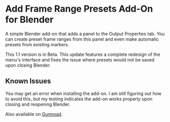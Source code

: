 # Add Frame Range Presets Add-On for Blender
A simple Blender add-on that adds a panel to the Output Properties tab. You can create preset frame ranges from this panel and even make automatic presets from existing markers.

This 1.1 version is in Beta. This update features a complete redesign of the menu's interface and fixes the issue where presets would not be saved upon closing Blender.

## Known Issues
You may get an error when installing the add-on. I am still figuring out how to avoid this, but my testing indicates the add-on works properly upon closing and reopening Blender.

Also available on [Gumroad](http://stoatsnhoney.gumroad.com).
